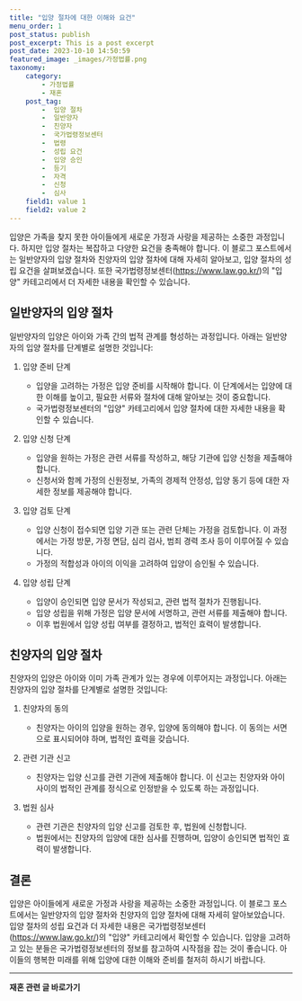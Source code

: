 ```yaml
---
title: "입양 절차에 대한 이해와 요건"
menu_order: 1
post_status: publish
post_excerpt: This is a post excerpt
post_date: 2023-10-10 14:50:59
featured_image: _images/가정법률.png
taxonomy:
    category:
        - 가정법률
        - 재혼
    post_tag:
        -  입양 절차
        -  일반양자
        -  친양자
        -  국가법령정보센터
        -  법령
        -  성립 요건
        -  입양 승인
        -  등기
        -  자격
        -  신청
        -  심사
    field1: value 1
    field2: value 2
---
```



입양은 가족을 찾지 못한 아이들에게 새로운 가정과 사랑을 제공하는 소중한 과정입니다. 하지만 입양 절차는 복잡하고 다양한 요건을 충족해야 합니다. 이 블로그 포스트에서는 일반양자의 입양 절차와 친양자의 입양 절차에 대해 자세히 알아보고, 입양 절차의 성립 요건을 살펴보겠습니다. 또한 국가법령정보센터(https://www.law.go.kr/)의 "입양" 카테고리에서 더 자세한 내용을 확인할 수 있습니다.
## 일반양자의 입양 절차

일반양자의 입양은 아이와 가족 간의 법적 관계를 형성하는 과정입니다. 아래는 일반양자의 입양 절차를 단계별로 설명한 것입니다:

1. 입양 준비 단계
   - 입양을 고려하는 가정은 입양 준비를 시작해야 합니다. 이 단계에서는 입양에 대한 이해를 높이고, 필요한 서류와 절차에 대해 알아보는 것이 중요합니다.
   - 국가법령정보센터의 "입양" 카테고리에서 입양 절차에 대한 자세한 내용을 확인할 수 있습니다.

2. 입양 신청 단계
   - 입양을 원하는 가정은 관련 서류를 작성하고, 해당 기관에 입양 신청을 제출해야 합니다.
   - 신청서와 함께 가정의 신원정보, 가족의 경제적 안정성, 입양 동기 등에 대한 자세한 정보를 제공해야 합니다.

3. 입양 검토 단계
   - 입양 신청이 접수되면 입양 기관 또는 관련 단체는 가정을 검토합니다. 이 과정에서는 가정 방문, 가정 면담, 심리 검사, 범죄 경력 조사 등이 이루어질 수 있습니다.
   - 가정의 적합성과 아이의 이익을 고려하여 입양이 승인될 수 있습니다.

4. 입양 성립 단계
   - 입양이 승인되면 입양 문서가 작성되고, 관련 법적 절차가 진행됩니다.
   - 입양 성립을 위해 가정은 입양 문서에 서명하고, 관련 서류를 제출해야 합니다.
   - 이후 법원에서 입양 성립 여부를 결정하고, 법적인 효력이 발생합니다.

## 친양자의 입양 절차

친양자의 입양은 아이와 이미 가족 관계가 있는 경우에 이루어지는 과정입니다. 아래는 친양자의 입양 절차를 단계별로 설명한 것입니다:

1. 친양자의 동의
   - 친양자는 아이의 입양을 원하는 경우, 입양에 동의해야 합니다. 이 동의는 서면으로 표시되어야 하며, 법적인 효력을 갖습니다.

2. 관련 기관 신고
   - 친양자는 입양 신고를 관련 기관에 제출해야 합니다. 이 신고는 친양자와 아이 사이의 법적인 관계를 정식으로 인정받을 수 있도록 하는 과정입니다.

3. 법원 심사
   - 관련 기관은 친양자의 입양 신고를 검토한 후, 법원에 신청합니다.
   - 법원에서는 친양자의 입양에 대한 심사를 진행하며, 입양이 승인되면 법적인 효력이 발생합니다.

## 결론

입양은 아이들에게 새로운 가정과 사랑을 제공하는 소중한 과정입니다. 이 블로그 포스트에서는 일반양자의 입양 절차와 친양자의 입양 절차에 대해 자세히 알아보았습니다. 입양 절차의 성립 요건과 더 자세한 내용은 국가법령정보센터(https://www.law.go.kr/)의 "입양" 카테고리에서 확인할 수 있습니다. 입양을 고려하고 있는 분들은 국가법령정보센터의 정보를 참고하여 시작점을 잡는 것이 좋습니다. 아이들의 행복한 미래를 위해 입양에 대한 이해와 준비를 철저히 하시기 바랍니다.



<!-- wp:separator -->
<hr class="wp-block-separator has-alpha-channel-opacity"/>
<!-- /wp:separator -->

<!-- wp:group {"backgroundColor":"base","layout":{"type":"constrained"}} -->
<div class="wp-block-group has-base-background-color has-background"><!-- wp:paragraph {"align":"center","fontSize":"large"} -->
<p class="has-text-align-center has-large-font-size"><strong>재혼 관련 글 바로가기</strong></p>
<!-- /wp:paragraph -->


<!-- wp:latest-posts
{"categories":[{"id":1427,"count":19,"description":"","link":"https://uknowlaw.com/category/%ec%9e%ac%ed%98%bc/","name":"재혼","slug":"재혼","taxonomy":"category","parent":0,"meta":[],"_links":{"self":[{"href":"https://uknowlaw.com/wp-json/wp/v2/categories/1427"}],"collection":[{"href":"https://uknowlaw.com/wp-json/wp/v2/categories"}],"about":[{"href":"https://uknowlaw.com/wp-json/wp/v2/taxonomies/category"}],"wp:post_type":[{"href":"https://uknowlaw.com/wp-json/wp/v2/posts?categories=1427"}],"curies":[{"name":"wp","href":"https://api.w.org/{rel}","templated":true}]}}],"postsToShow":100,"excerptLength":28,"postLayout":"grid","columns":2,"featuredImageAlign":"left","featuredImageSizeSlug":"large","fontSize":"medium"} /--></div>
<!-- /wp:group -->